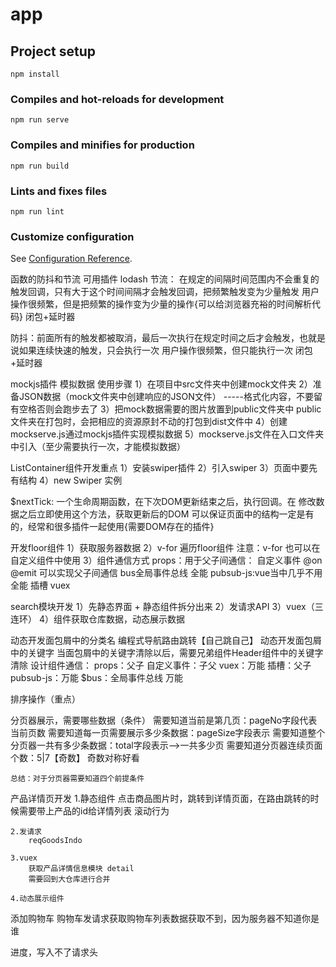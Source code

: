 # app

## Project setup
```
npm install
```

### Compiles and hot-reloads for development
```
npm run serve
```

### Compiles and minifies for production
```
npm run build
```

### Lints and fixes files
```
npm run lint
```

### Customize configuration
See [Configuration Reference](https://cli.vuejs.org/config/).

函数的防抖和节流
可用插件 lodash
节流： 在规定的间隔时间范围内不会重复的触发回调，只有大于这个时间间隔才会触发回调，把频繁触发变为少量触发
用户操作很频繁，但是把频繁的操作变为少量的操作{可以给浏览器充裕的时间解析代码}
闭包+延时器

防抖：前面所有的触发都被取消，最后一次执行在规定时间之后才会触发，也就是说如果连续快速的触发，只会执行一次
用户操作很频繁，但只能执行一次
闭包+延时器

mockjs插件 模拟数据
使用步骤
1）在项目中src文件夹中创建mock文件夹
2）准备JSON数据（mock文件夹中创建响应的JSON文件） -----格式化内容，不要留有空格否则会跑步去了
3）把mock数据需要的图片放置到public文件夹中  public文件夹在打包时，会把相应的资源原封不动的打包到dist文件中
4）创建mockserve.js通过mockjs插件实现模拟数据
5）mockserve.js文件在入口文件夹中引入（至少需要执行一次，才能模拟数据）

ListContainer组件开发重点
1）安装swiper插件
2）引入swiper
3）页面中要先有结构
4）new Swiper 实例

$nextTick: 一个生命周期函数，在下次DOM更新结束之后，执行回调。在 修改数据之后立即使用这个方法，获取更新后的DOM
            可以保证页面中的结构一定是有的，经常和很多插件一起使用{需要DOM存在的插件}

开发floor组件
1）获取服务器数据
2）v-for 遍历floor组件 注意：v-for 也可以在自定义组件中使用
3）组件通信方式
    props：用于父子间通信：
        自定义事件 @on @emit 可以实现父子间通信
    bus全局事件总线 全能
    pubsub-js:vue当中几乎不用 全能
    插槽
    vuex

search模块开发
1）先静态界面 + 静态组件拆分出来
2）发请求API
3）vuex（三连环）
4）组件获取仓库数据，动态展示数据

动态开发面包屑中的分类名
    编程式导航路由跳转【自己跳自己】
动态开发面包屑中的关键字
    当面包屑中的关键字清除以后，需要兄弟组件Header组件中的关键字清除
        设计组件通信：
        props：父子
        自定义事件：子父
        vuex：万能
        插槽：父子
        pubsub-js：万能
        $bus：全局事件总线 万能

排序操作（重点）


分页器展示，需要哪些数据（条件）
    需要知道当前是第几页：pageNo字段代表当前页数
    需要知道每一页需要展示多少条数据：pageSize字段表示
    需要知道整个分页器一共有多少条数据：total字段表示-->一共多少页
    需要知道分页器连续页面个数：5|7【奇数】 奇数对称好看

    总结：对于分页器需要知道四个前提条件

产品详情页开发
    1.静态组件
        点击商品图片时，跳转到详情页面，在路由跳转的时候需要带上产品的id给详情列表
        滚动行为

    2.发请求
        reqGoodsIndo

    3.vuex
        获取产品详情信息模块 detail
        需要回到大仓库进行合并
        
    4.动态展示组件

添加购物车
    购物车发请求获取购物车列表数据获取不到，因为服务器不知道你是谁

进度，写入不了请求头
    